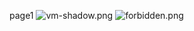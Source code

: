 page1
![vm-shadow.png](https://docs-api-qa.cloudlabs.ai/repos/raw.githubusercontent.com/AzharSpektra/samplerepo/main/189709R4y63PI/images/vm-shadow.png?token=8b2t1Sg45N8JBe8QNwBlyhJq)
![forbidden.png](https://docs-api-qa.cloudlabs.ai/repos/raw.githubusercontent.com/AzharSpektra/samplerepo/main/189709R4y63PI/images/forbidden.png?token=8b2t1Sg45N8JBe8QNwBlyhJq)